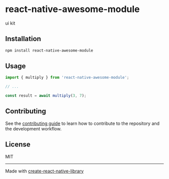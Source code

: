 # react-native-awesome-module

ui kit

## Installation

```sh
npm install react-native-awesome-module
```

## Usage

```js
import { multiply } from 'react-native-awesome-module';

// ...

const result = await multiply(3, 7);
```

## Contributing

See the [contributing guide](CONTRIBUTING.md) to learn how to contribute to the repository and the development workflow.

## License

MIT

---

Made with [create-react-native-library](https://github.com/callstack/react-native-builder-bob)

